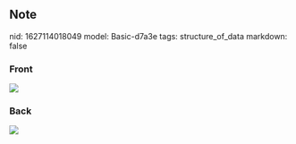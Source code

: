 ## Note
nid: 1627114018049
model: Basic-d7a3e
tags: structure_of_data
markdown: false

### Front
<img src="paste-0cf40736b58d7281fcbc920abdd36705216cbd69.jpg">

### Back
<img src="paste-469052db49260d5fccd343151a01f4adee42635f.jpg">
